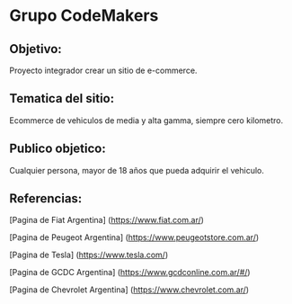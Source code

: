 # Grupo CodeMakers
## Objetivo: 
Proyecto integrador crear un sitio de e-commerce.

## Tematica del sitio: 

Ecommerce de vehiculos de media y alta gamma, siempre cero kilometro.

## Publico objetico: 

Cualquier persona, mayor de 18 años que pueda adquirir el vehiculo.

## Referencias:

[Pagina de Fiat Argentina] (https://www.fiat.com.ar/)


[Pagina de Peugeot Argentina] (https://www.peugeotstore.com.ar/)


[Pagina de Tesla] (https://www.tesla.com/)


[Pagina de GCDC Argentina] (https://www.gcdconline.com.ar/#/)


[Pagina de Chevrolet Argentina] (https://www.chevrolet.com.ar/)

